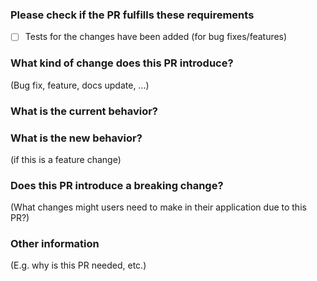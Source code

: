 ### Please check if the PR fulfills these requirements
- [ ] Tests for the changes have been added (for bug fixes/features)


### What kind of change does this PR introduce?
(Bug fix, feature, docs update, ...)


### What is the current behavior?


### What is the new behavior?
(if this is a feature change)


### Does this PR introduce a breaking change?
(What changes might users need to make in their application due to this PR?)


### Other information
(E.g. why is this PR needed, etc.)

